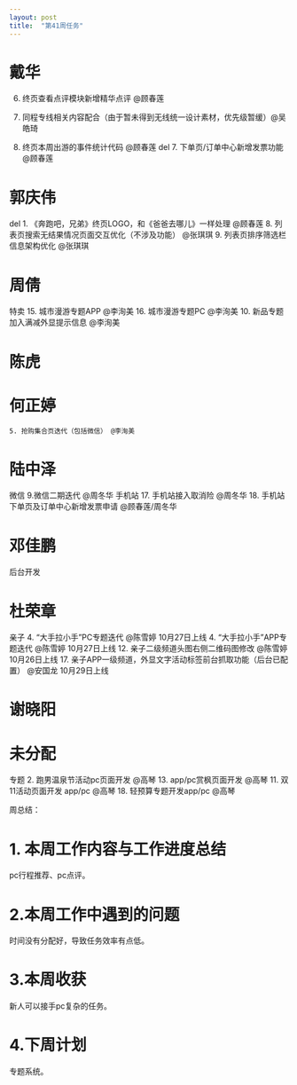 ```yaml
---
layout: post
title:  "第41周任务"
---
```


# 戴华
  6. 终页查看点评模块新增精华点评 @顾春莲

  19. 同程专线相关内容配合（由于暂未得到无线统一设计素材，优先级暂缓）@吴皓琦
  3. 终页本周出游的事件统计代码 @顾春莲
  del 7. 下单页/订单中心新增发票功能 @顾春莲

# 郭庆伟
  del 1. 《奔跑吧，兄弟》终页LOGO，和《爸爸去哪儿》一样处理 @顾春莲
  8. 列表页搜索无结果情况页面交互优化（不涉及功能） @张琪琪
  9. 列表页排序筛选栏信息架构优化 @张琪琪

# 周倩
  特卖
    15. 城市漫游专题APP  @李洵美
    16. 城市漫游专题PC @李洵美
    10. 新品专题加入满减外显提示信息 @李洵美

# 陈虎

# 何正婷
    5. 抢购集合页迭代（包括微信） @李洵美

# 陆中泽
  微信
    9.微信二期迭代 @周冬华
  手机站
    17. 手机站接入取消险 @周冬华
    18. 手机站 下单页及订单中心新增发票申请 @顾春莲/周冬华

# 邓佳鹏
  后台开发

# 杜荣章
  亲子
    4. “大手拉小手”PC专题迭代 @陈雪婷 10月27日上线
    4. “大手拉小手”APP专题迭代  @陈雪婷 10月27日上线
    12. 亲子二级频道头图右侧二维码图修改 @陈雪婷 10月26日上线
    17. 亲子APP一级频道，外显文字活动标签前台抓取功能（后台已配置） @安国龙 10月29日上线

# 谢晓阳


# 未分配
  专题
    2. 跑男温泉节活动pc页面开发 @高琴
    13. app/pc赏枫页面开发 @高琴
    11. 双11活动页面开发 app/pc @高琴
    18. 轻预算专题开发app/pc @高琴




周总结：

# 1. 本周工作内容与工作进度总结

pc行程推荐、pc点评。

# 2.本周工作中遇到的问题

时间没有分配好，导致任务效率有点低。

# 3.本周收获

新人可以接手pc复杂的任务。

# 4.下周计划

专题系统。
